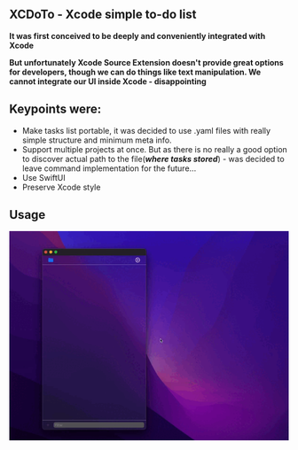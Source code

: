 ## XCDoTo - Xcode simple to-do list
**It was first conceived to be deeply and conveniently integrated with Xcode**

**But unfortunately Xcode Source Extension doesn't provide great options for developers, though we can do things like text manipulation. We cannot integrate our UI inside Xcode - disappointing**

## Keypoints were:
- Make tasks list portable, it was decided to use .yaml files with really simple structure and minimum meta info.
- Support multiple projects at once. But as there is no really a good option to discover actual path to the file(___where tasks stored___) - was decided to leave command implementation for the future...
- Use SwiftUI
- Preserve Xcode style


## Usage
![](./Images/usage.gif)
